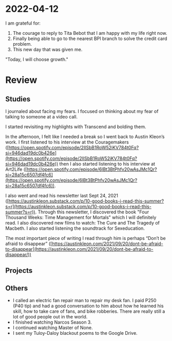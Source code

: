 # 2022-04-12

I am grateful for:

1. The courage to reply to Tita Bebot that I am happy with my life right now.
2. Finally being able to go to the nearest BPI branch to solve the credit card problem.
3. This new day that was given me.

"Today, I will choose growth."

# Review

## Studies

I journaled about facing my fears. I focused on thinking about my fear of talking to someone at a video call.

I started revisiting my highlights with Transcend and bolding them.

In the afternoon, I felt like I needed a break so I went back to Austin Kleon’s work. I first listened to his interview at the Couragemakers ([https://open.spotify.com/episode/2lISbB1RoW52iKV784t0Fq?si=946dad19dc0b426e](https://open.spotify.com/episode/2lISbB1RoW52iKV784t0Fq?si=946dad19dc0b426e)) then I also started listening to his interview at Art2Life ([https://open.spotify.com/episode/6lBt3BtPhfv20wAsJMc1Qr?si=28a15c6507df4fc6](https://open.spotify.com/episode/6lBt3BtPhfv20wAsJMc1Qr?si=28a15c6507df4fc6)).

I also went and read his newsletter last Sept 24, 2021 ([https://austinkleon.substack.com/p/10-good-books-i-read-this-summer?s=r](https://austinkleon.substack.com/p/10-good-books-i-read-this-summer?s=r)). Through this newsletter, I discovered the book "Four Thousand Weeks: Time Management for Mortals" which I will definitely read. I also discovered new films to watch: The Cure and The Tragedy of Macbeth. I also started listening the soundtrack for Sexeducation.

The most important piece of writing I read through him is perhaps “Don’t be afraid to disappear” ([https://austinkleon.com/2021/09/20/dont-be-afraid-to-disappear](https://austinkleon.com/2021/09/20/dont-be-afraid-to-disappear/))

## Projects

## Others

- I called an electric fan repair man to repair my desk fan. I paid P250 (P40 tip) and had a good conversation to him about how he learned his skill, how to take care of fans, and bike robberies. There are really still a lot of good people out in the world.
- I finished watching Narcos Season 3.
- I continued watching Master of None.
- I sent my Tuloy-Daloy blackout poems to the Google Drive.

